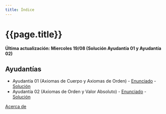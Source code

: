 ```yaml
---
title: Índice
---
```


# {{page.title}}

**Última actualización: Miercoles 19/08 (Solución Ayudantía 01 y Ayudantía 02)**

## Ayudantías

- Ayudantía 01 (Axiomas de Cuerpo y Axiomas de Orden) - [Enunciado](pdfs/Enunciados/Enunciado01.pdf) - [Solución](pdfs/Soluciones/Solucion01.pdf)
- Ayudantía 02 (Axiomas de Orden y Valor Absoluto) - [Enunciado](pdfs/Enunciados/Enunciado02.pdf) - [Solución]()

[Acerca de](about)
